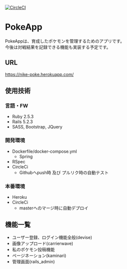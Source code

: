 [![CircleCI](https://circleci.com/gh/tegnike/PokeApp/tree/master.svg?style=svg)](https://circleci.com/gh/tegnike/PokeApp/tree/master)

# PokeApp
PokeAppは、育成したポケモンを管理するためのアプリです。<br>
今後は対戦結果を記録できる機能も実装する予定です。

## URL
https://nike-poke.herokuapp.com/

## 使用技術

### 言語・FW
* Ruby 2.5.3
* Rails 5.2.3
* SASS, Bootstrap, JQuery

### 開発環境
* Dockerfile/docker-compose.yml
  - Spring
* RSpec
* CircleCi
  - Githubへpush時 及び プルリク時の自動テスト

### 本番環境
* Heroku
* CircleCi
  - masterへのマージ時に自動デプロイ

## 機能一覧
* ユーザー登録、ログイン機能全般(devise)
* 画像アップロード(carrierwave)
* 私のポケモン投稿機能
* ページネーション(kaminari)
* 管理画面(rails_admin)
